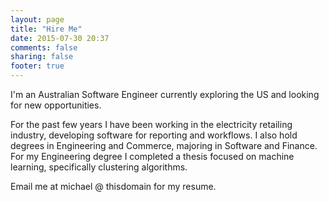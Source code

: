 ```yaml
---
layout: page
title: "Hire Me"
date: 2015-07-30 20:37
comments: false
sharing: false
footer: true
---
```


I'm an Australian Software Engineer currently exploring the US and looking for new opportunities.

For the past few years I have been working in the electricity retailing industry, developing software for reporting and workflows. I also hold  degrees in Engineering and Commerce, majoring in Software and Finance. For my Engineering degree I completed a thesis focused on machine learning, specifically clustering algorithms.

Email me at michael @ thisdomain for my resume.